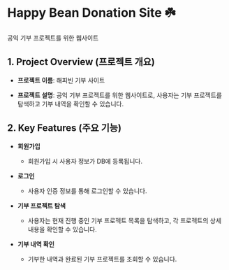 # Happy Bean Donation Site ☘️


공익 기부 프로젝트를 위한 웹사이트






## 1. Project Overview (프로젝트 개요)  


- **프로젝트 이름**: 해피빈 기부 사이트  

- **프로젝트 설명**: 공익 기부 프로젝트를 위한 웹사이트로, 사용자는 기부 프로젝트를 탐색하고 기부 내역을 확인할 수 있습니다.






## 2. Key Features (주요 기능)  


- **회원가입**  
  - 회원가입 시 사용자 정보가 DB에 등록됩니다.  

- **로그인**  
  - 사용자 인증 정보를 통해 로그인할 수 있습니다.  

- **기부 프로젝트 탐색**  
  - 사용자는 현재 진행 중인 기부 프로젝트 목록을 탐색하고, 각 프로젝트의 상세 내용을 확인할 수 있습니다.  

- **기부 내역 확인**  
  - 기부한 내역과 완료된 기부 프로젝트를 조회할 수 있습니다.  




